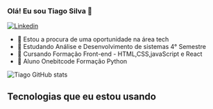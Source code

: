 ### Olá! Eu sou Tiago Silva 🤙
[![Linkedin](https://img.shields.io/badge/LinkedIn-0077B5?style=for-the-badge&logo=linkedin&logoColor=white)](https://www.linkedin.com/psettings/email?lipi=urn%3Ali%3Apage%3Ad_flagship3_profile_self_edit_contact-info%3BAqi%2Flv5VTeecQF8DwgTkhg%3D%3D)

- 🔭 Estou a procura de uma oportunidade na área tech
- 📖 Estudando Análise e Desenvolvimento de sistemas 4° Semestre 
- 📘 Cursando Formação Front-end - HTML,CSS,javaScript e React
- 📘 Aluno Onebitcode Formação Python

![Tiago GitHub stats](https://github-readme-stats.vercel.app/api?username=usertiagosilva&show_icons=true&theme=dracula)

## Tecnologias que eu estou usando 
